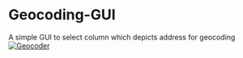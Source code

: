 # Geocoding-GUI
A simple GUI to select column which depicts address for geocoding
<a href="https://imgbb.com/"><img src="https://i.ibb.co/1JDCnw2/Geocoder.png" alt="Geocoder" border="0"></a>

